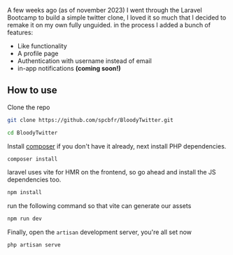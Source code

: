 A few weeks ago (as of november 2023) I went through the Laravel Bootcamp to build a simple twitter clone, I loved it so much that I decided to remake it on my own fully unguided. in the process I added a bunch of features:

- Like functionality
- A profile page
- Authentication with username instead of email
- in-app notifications **(coming soon!)**

## How to use

Clone the repo

```bash
git clone https://github.com/spcbfr/BloodyTwitter.git

cd BloodyTwitter
```

Install [composer](https://getcomposer.org/download/) if you don't have it already, next install PHP dependencies.

```bash
composer install
```

laravel uses vite for HMR on the frontend, so go ahead and install the JS dependencies too.

```bash
npm install
```

run the following command so that vite can generate our assets

```bash
npm run dev
```

Finally, open the `artisan` development server, you're all set now

```bash
php artisan serve
```
